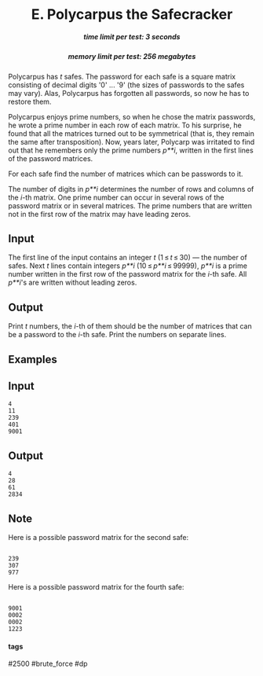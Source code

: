 <h1 style='text-align: center;'> E. Polycarpus the Safecracker</h1>

<h5 style='text-align: center;'>time limit per test: 3 seconds</h5>
<h5 style='text-align: center;'>memory limit per test: 256 megabytes</h5>

Polycarpus has *t* safes. The password for each safe is a square matrix consisting of decimal digits '0' ... '9' (the sizes of passwords to the safes may vary). Alas, Polycarpus has forgotten all passwords, so now he has to restore them.

Polycarpus enjoys prime numbers, so when he chose the matrix passwords, he wrote a prime number in each row of each matrix. To his surprise, he found that all the matrices turned out to be symmetrical (that is, they remain the same after transposition). Now, years later, Polycarp was irritated to find out that he remembers only the prime numbers *p**i*, written in the first lines of the password matrices.

For each safe find the number of matrices which can be passwords to it.

The number of digits in *p**i* determines the number of rows and columns of the *i*-th matrix. One prime number can occur in several rows of the password matrix or in several matrices. The prime numbers that are written not in the first row of the matrix may have leading zeros.

## Input

The first line of the input contains an integer *t* (1 ≤ *t* ≤ 30) — the number of safes. Next *t* lines contain integers *p**i* (10 ≤ *p**i* ≤ 99999), *p**i* is a prime number written in the first row of the password matrix for the *i*-th safe. All *p**i*'s are written without leading zeros.

## Output

Print *t* numbers, the *i*-th of them should be the number of matrices that can be a password to the *i*-th safe. Print the numbers on separate lines.

## Examples

## Input


```
4  
11  
239  
401  
9001  

```
## Output


```
4  
28  
61  
2834  

```
## Note

Here is a possible password matrix for the second safe: 


```
  
239  
307  
977  

```
Here is a possible password matrix for the fourth safe: 


```
  
9001  
0002  
0002  
1223   

```


#### tags 

#2500 #brute_force #dp 